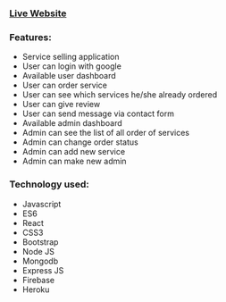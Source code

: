 

### [Live Website](https://creative-agency-6b145.web.app/)

### Features:
* Service selling application
* User can login with google
* Available user dashboard
* User can order service
* User can see which services he/she already ordered
* User can give review
* User can send message via contact form
* Available admin dashboard
* Admin can see the list of all order of services
* Admin can change order status
* Admin can add new service
* Admin can make new admin

### Technology used:
* Javascript
* ES6
* React
* CSS3
* Bootstrap
* Node JS
* Mongodb
* Express JS
* Firebase
* Heroku

